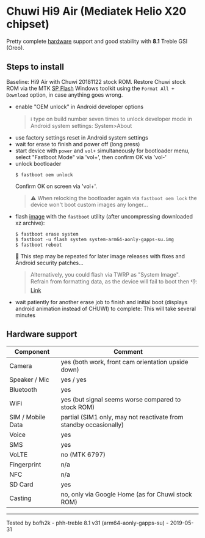 # Chuwi Hi9 Air (Mediatek Helio X20 chipset)

Pretty complete [hardware](https://forum.xda-developers.com/general/device-reviews-and-information/chuwi-hi9-air-64gb-mt6797-x20-deca-core-t3775682) support and good stability with **8.1** Treble GSI (Oreo).

## Steps to install

Baseline: Hi9 Air with Chuwi 20181122 stock ROM.
Restore Chuwi stock ROM via the MTK [SP Flash](https://forum.xda-developers.com/general/device-reviews-and-information/chuwi-hi9-air-64gb-mt6797-x20-deca-core-t3775682) Windows toolkit using the `Format All + Download` option, in case anything goes wrong.
* enable "OEM unlock" in Android developer options
  >:information_source: type on build number seven times to unlock developer mode in Android system settings: System>About
* use factory settings reset in Android system settings
* wait for erase to finish and power off (long press)
* start device with `power` and `vol+` simultaneously for bootloader menu, select "Fastboot Mode" via 'vol+', then confirm OK via 'vol-'
* unlock bootloader
    ```
    $ fastboot oem unlock
    ```
    Confirm OK on screen via 'vol+'.
    > :warning: When relocking the bootloader again via `fastboot oem lock` the device won't boot custom images any longer...
* flash [image](https://github.com/phhusson/treble_experimentations/releases) with the `fastboot` utility (after uncompressing downloaded xz archive):
    ```
    $ fastboot erase system
    $ fastboot -u flash system system-arm64-aonly-gapps-su.img
    $ fastboot reboot
    ```
    :repeat: This step may be repeated for later image releases with fixes and Android security patches...
     > Alternatively, you could flash via TWRP as "System Image". Refrain from formatting data, as the device will fail to boot then :-1:: [Link](https://www.xda-developers.com/flash-generic-system-image-project-treble-device/)
* wait patiently for another erase job to finish and initial boot (displays android animation instead of CHUWI) to complete: This will take several minutes 

## Hardware support

| Component                 |      Comment                                              |
|---------------------------|-----------------------------------------------------------|
| Camera                    | yes (both work, front cam orientation upside down)        |
| Speaker / Mic             | yes / yes                                                 |
| Bluetooth                 | yes                                                       |
| WiFi                      | yes (but signal seems worse compared to stock ROM)        |
| SIM / Mobile Data         | partial (SIM1 only, may not reactivate from standby occasionally)|
| Voice                     | yes                                                       |
| SMS                       | yes                                                       |
| VoLTE                     | no (MTK 6797)                                             |
| Fingerprint               | n/a                                                       |
| NFC                       | n/a                                                       |
| SD Card                   | yes                                                       |
| Casting                   | no, only via Google Home (as for Chuwi stock ROM)         |
---

Tested by bofh2k - phh-treble 8.1 v31 (arm64-aonly-gapps-su) - 2019-05-31